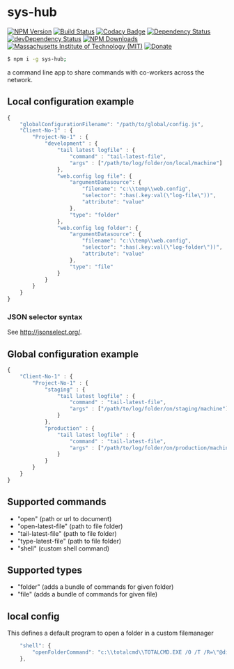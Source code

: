# sys-hub
[![NPM Version](http://img.shields.io/npm/v/sys-hub.svg)](https://www.npmjs.org/package/sys-hub)
[![Build Status](https://travis-ci.org/s-a/sys-hub.svg)](https://travis-ci.org/s-a/sys-hub)
[![Codacy Badge](https://api.codacy.com/project/badge/grade/c49184297eae46b19b401c598e433784)](https://www.codacy.com/app/stephanahlf/sys-hub)
[![Dependency Status](https://david-dm.org/s-a/sys-hub.svg)](https://david-dm.org/s-a/sys-hub)
[![devDependency Status](https://david-dm.org/s-a/sys-hub/dev-status.svg)](https://david-dm.org/s-a/sys-hub#info=devDependencies)
[![NPM Downloads](https://img.shields.io/npm/dm/sys-hub.svg)](https://www.npmjs.org/package/sys-hub)
[![Massachusetts Institute of Technology (MIT)](https://s-a.github.io/license/img/mit.svg)](/LICENSE.md#mit)
[![Donate](http://s-a.github.io/donate/donate.svg)](http://s-a.github.io/donate/)


```bash
$ npm i -g sys-hub;
```

a command line app to share commands with co-workers across the network.



## Local configuration example
```javascript
{
    "globalConfigurationFilename": "/path/to/global/config.js",
    "Client-No-1" : {
        "Project-No-1" : {
            "development" : {
                "tail latest logfile" : {
                    "command" : "tail-latest-file",
                    "args" : ["/path/to/log/folder/on/local/machine"]
                },
                "web.config log file": {
                    "argumentDatasource": {
                        "filename": "c:\\temp\\web.config",
                        "selector": ":has(.key:val(\"log-file\"))",
                        "attribute": "value"
                    },
                    "type": "folder"
                },
                "web.config log folder": {
                    "argumentDatasource": {
                        "filename": "c:\\temp\\web.config",
                        "selector": ":has(.key:val(\"log-folder\"))",
                        "attribute": "value"
                    },
                    "type": "file"
                }
            }
        }
    }
}
```

### JSON selector syntax
See http://jsonselect.org/.


## Global configuration example
```javascript
{
    "Client-No-1" : {
        "Project-No-1" : {
            "staging" : {
                "tail latest logfile" : {
                    "command" : "tail-latest-file",
                    "args" : ["/path/to/log/folder/on/staging/machine"]
                }
            },
            "production" : {
                "tail latest logfile" : {
                    "command" : "tail-latest-file",
                    "args" : ["/path/to/log/folder/on/production/machine"]
                }
            }
        }
    }
}
```

## Supported commands
 - "open" (path or url to document)
 - "open-latest-file" (path to file folder)
 - "tail-latest-file" (path to file folder)
 - "type-latest-file" (path to file folder)
 - "shell" (custom shell command)

## Supported types
 - "folder" (adds a bundle of commands for given folder)
 - "file" (adds a bundle of commands for given file)


## local config
This defines a default program to open a folder in a custom filemanager

```javascript
    "shell": {
        "openFolderCommand": "c:\\totalcmd\\TOTALCMD.EXE /O /T /R=\"@dir@\""
    },
```
 